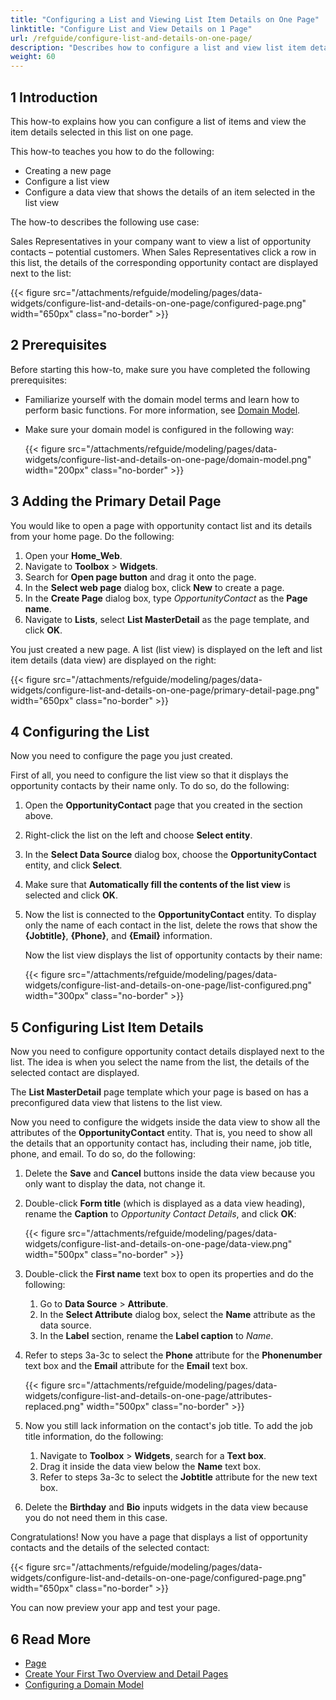 ```yaml
---
title: "Configuring a List and Viewing List Item Details on One Page"
linktitle: "Configure List and View Details on 1 Page"
url: /refguide/configure-list-and-details-on-one-page/
description: "Describes how to configure a list and view list item details on one page in Mendix Studio Pro."
weight: 60
---
```


## 1 Introduction 

This how-to explains how you can configure a list of items and view the item details selected in this list on one page. 

This how-to teaches you how to do the following:

* Creating a new page
* Configure a list view
* Configure a data view that shows the details of an item selected in the list view

The how-to describes the following use case: 

Sales Representatives in your company want to view a list of opportunity contacts – potential customers. When Sales Representatives click a row in this list, the details of the corresponding opportunity contact are displayed next to the list:

{{< figure src="/attachments/refguide/modeling/pages/data-widgets/configure-list-and-details-on-one-page/configured-page.png" width="650px" class="no-border" >}}

## 2 Prerequisites

Before starting this how-to, make sure you have completed the following prerequisites:

* Familiarize yourself with the domain model terms and learn how to perform basic functions. For more information, see [Domain Model](/refguide/domain-model/).
* Make sure your domain model is configured in the following way:

    {{< figure src="/attachments/refguide/modeling/pages/data-widgets/configure-list-and-details-on-one-page/domain-model.png" width="200px" class="no-border" >}}

## 3 Adding the Primary Detail Page

You would like to open a page with opportunity contact list and its details from your home page. Do the following:

1. Open your **Home_Web**. 
2. Navigate to **Toolbox** > **Widgets**.
3. Search for **Open page button** and drag it onto the page.
4. In the **Select web page** dialog box, click **New** to create a page.
5. In the **Create Page** dialog box, type *OpportunityContact* as the **Page name**.
6. Navigate to **Lists**, select **List MasterDetail** as the page template, and click **OK**.

You just created a new page. A list (list view) is displayed on the left and list item details (data view) are displayed on the right:

{{< figure src="/attachments/refguide/modeling/pages/data-widgets/configure-list-and-details-on-one-page/primary-detail-page.png" width="650px" class="no-border" >}} 

## 4 Configuring the List

Now you need to configure the page you just created. 

First of all, you need to configure the list view so that it displays the opportunity contacts by their name only. To do so, do the following:

1. Open the **OpportunityContact** page that you created in the section above.
2. Right-click the list on the left and choose **Select entity**.
3. In the **Select Data Source** dialog box, choose the **OpportunityContact** entity, and click **Select**.
4. Make sure that **Automatically fill the contents of the list view** is selected and click **OK**.
5. Now the list is connected to the **OpportunityContact** entity. To display only the name of each contact in the list, delete the rows that show the **{Jobtitle}**, **{Phone}**, and **{Email}** information.

    Now the list view displays the list of opportunity contacts by their name:

    {{< figure src="/attachments/refguide/modeling/pages/data-widgets/configure-list-and-details-on-one-page/list-configured.png" width="300px" class="no-border" >}} 

## 5 Configuring List Item Details

Now you need to configure opportunity contact details displayed next to the list. The idea is when you select the name from the list, the details of the selected contact are displayed. 

The **List MasterDetail** page template which your page is based on has a preconfigured data view that listens to the list view.

Now you need to configure the widgets inside the data view to show all the attributes of the **OpportunityContact** entity. That is, you need to show all the details that an opportunity contact has, including their name, job title, phone, and email. To do so, do the following:

1. Delete the **Save** and **Cancel** buttons inside the data view because you only want to display the data, not change it.
2. Double-click **Form title** (which is displayed as a data view heading), rename the **Caption** to *Opportunity Contact Details*, and click **OK**:

    {{< figure src="/attachments/refguide/modeling/pages/data-widgets/configure-list-and-details-on-one-page/data-view.png" width="500px" class="no-border" >}}

3. Double-click the **First name** text box to open its properties and do the following:

    1. Go to **Data Source** > **Attribute**. 
    2. In the **Select Attribute** dialog box, select the **Name** attribute as the data source.
    3. In the **Label** section, rename the **Label caption** to *Name*.

4. Refer to steps 3a-3c to select the **Phone** attribute for the **Phonenumber** text box and the **Email** attribute for the **Email** text box.

    {{< figure src="/attachments/refguide/modeling/pages/data-widgets/configure-list-and-details-on-one-page/attributes-replaced.png" width="500px" class="no-border" >}}

5. Now you still lack information on the contact's job title. To add the job title information, do the following:

    1. Navigate to **Toolbox** > **Widgets**, search for a **Text box**.
    2. Drag it inside the data view below the **Name** text box.
    3. Refer to steps 3a-3c to select the **Jobtitle** attribute for the new text box.

6. Delete the **Birthday** and **Bio** inputs widgets in the data view because you do not need them in this case.

Congratulations! Now you have a page that displays a list of opportunity contacts and the details of the selected contact:

{{< figure src="/attachments/refguide/modeling/pages/data-widgets/configure-list-and-details-on-one-page/configured-page.png" width="650px" class="no-border" >}}

You can now preview your app and test your page.

## 6 Read More

* [Page](/refguide/page/)
* [Create Your First Two Overview and Detail Pages](/howto/front-end/create-your-first-two-overview-and-detail-pages/)
* [Configuring a Domain Model](/refguide/configuring-a-domain-model/)
